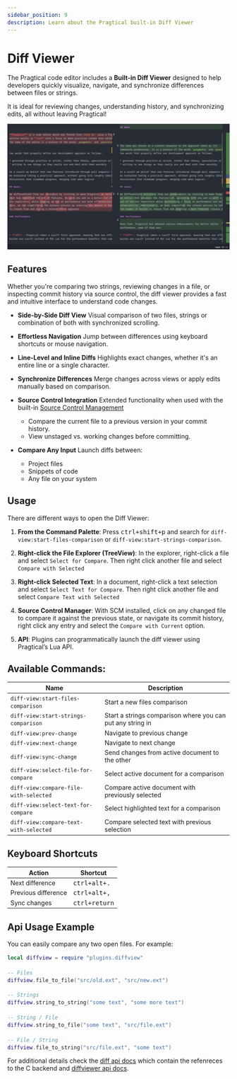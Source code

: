 ```yaml
---
sidebar_position: 9
description: Learn about the Pragtical built-in Diff Viewer
---
```


# Diff Viewer

The Pragtical code editor includes a **Built-in Diff Viewer** designed to help
developers quickly visualize, navigate, and synchronize differences between
files or strings.

It is ideal for reviewing changes, understanding history, and synchronizing
edits, all without leaving Pragtical!

![Diff Viewer][1]

## Features

Whether you're comparing two strings, reviewing changes in a file, or
inspecting commit history via source control, the diff viewer provides a fast
and intuitive interface to understand code changes.

- **Side-by-Side Diff View**
  Visual comparison of two files, strings or combination of both with
  synchronized scrolling.

- **Effortless Navigation**
  Jump between differences using keyboard shortcuts or mouse navigation.

- **Line-Level and Inline Diffs**
  Highlights exact changes, whether it's an entire line or a single character.

- **Synchronize Differences**
  Merge changes across views or apply edits manually based on comparison.

- **Source Control Integration**
  Extended functionality when used with the built-in [Source Control Management]
  - Compare the current file to a previous version in your commit history.
  - View unstaged vs. working changes before committing.

- **Compare Any Input**
  Launch diffs between:
  - Project files
  - Snippets of code
  - Any file on your system

## Usage

There are different ways to open the Diff Viewer:

1. **From the Command Palette**:
   Press <kbd>ctrl+shift+p</kbd> and search for
   `diff-view:start-files-comparison` or `diff-view:start-strings-comparison`.

2. **Right-click the File Explorer (TreeView)**:
   In the explorer, right-click a file and select `Select for Compare`. Then
   right click another file and select `Compare with Selected`

3. **Right-click Selected Text**:
   In a document, right-click a text selection and select `Select Text for Compare`.
   Then right click another file and select `Compare Text with Selected`

4. **Source Control Manager**:
   With SCM installed, click on any changed file to compare it against the
   previous state, or navigate its commit history, right click any entry and
   select the `Compare with Current` option.

5. **API**:
   Plugins can programmatically launch the diff viewer using Pragtical’s Lua API.

## Available Commands:

| Name                                   | Description
| ----                                   | -----------
| `diff-view:start-files-comparison`     | Start a new files comparison
| `diff-view:start-strings-comparison`   | Start a strings comparison where you can put any string in
| `diff-view:prev-change`                | Navigate to previous change
| `diff-view:next-change`                | Navigate to next change
| `diff-view:sync-change`                | Send changes from active document to the other
| `diff-view:select-file-for-compare`    | Select active document for a comparison
| `diff-view:compare-file-with-selected` | Compare active document with previously selected
| `diff-view:select-text-for-compare`    | Select highlighted text for a comparison
| `diff-view:compare-text-with-selected` | Compare selected text with previous selection

## Keyboard Shortcuts

| Action                    | Shortcut              |
|---------------------------|------------------------|
| Next difference           | <kbd>ctrl+alt+.</kbd>         |
| Previous difference       | <kbd>ctrl+alt+,</kbd> |
| Sync changes              | <kbd>ctrl+return</kbd> |

## Api Usage Example

You can easily compare any two open files. For example:

```lua
local diffview = require "plugins.diffview"

-- Files
diffview.file_to_file("src/old.ext", "src/new.ext")

-- Strings
diffview.string_to_string("some text", "some more text")

-- String / File
diffview.string_to_file("some text", "src/file.ext")

-- File / String
diffview.file_to_string("src/file.ext", "some text")
```

For additional details check the [diff api docs] which contain the refenreces
to the C backend and [diffviewer api docs].


[1]:                         /img/user-guide/diff-viewer/diff-view.png
[diff api docs]:             /docs/api/diff
[diffviewer api docs]:       /docs/api/plugins.diffview
[Source Control Management]: /plugins?plugin=scm
